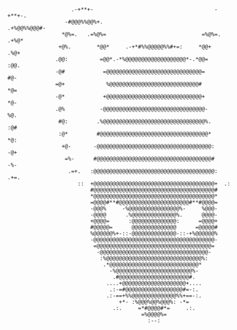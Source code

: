  
                        .-+**+-                                      -+**+-.
                      -#@@@%%@@%+.                                .+%@@%%@@@#-
                     *@%=.   .=%@%=                              =%@%=.   .+%@*
                    +@%.        *@@*     .-+*#%%@@@@@%%#+=:     *@@+        .%@+
                   .@@:          =@@*.-*%@@@@@@@@@@@@@@@@@@@*-.*@@=          :@@.
                   -@#            =@@@@@@@@@@@@@@@@@@@@@@@@@@@@@@=            #@-
                   =@+             %@@@@@@@@@@@@@@@@@@@@@@@@@@@@#             *@=
                   -@*            +@@@@@@@@@@@@@@@@@@@@@@@@@@@@@@+            *@-
                   .@%           -@@@@@@@@@@@@@@@@@@@@@@@@@@@@@@@@-           %@.
                    #@:         .%@@@@@@@@@@@@@@@@@@@@@@@@@@@@@@@@%.         :@#                    
                    :@*         #@@@@@@@@@@@@@@@@@@@@@@@@@@@@@@@@@@*         *@:
                     +@-       -@@@@@@@@@@@@@@@@@@@@@@@@@@@@@@@@@@@@:       -@+
                      =%-      #@@@@@@@@@@@@@@@@@@@@@@@@@@@@@@@@@@@@#      -%-
                       .=+.   :@@@@@@@@@@@@@@@@@@@@@@@@@@@@@@@@@@@@@@:   .+=.
                          ::  +@@@@@@@@@@@@@@@@@@@@@@@@@@@@@@@@@@@@@@+  .:
                              #@@@@@@@@@@@@@@@@@@@@@@@@@@@@@@@@@@@@@@#                              
                              *@@@@@@@@@@@@@@@@@@@@@@@@@@@@@@@@@@@@@@*
                              =@@@@#**#@@@@@@@@@@@@@@@@@@@@@@#**#@@@@=
                              -@@@%     -%@@@@@@@@@@@@@@@@%-     %@@@-
                              -@@@@      .%@@@@@@@@@@@@@@%.      @@@@-
                              +@@@@=      :@@@@@@@@@@@@@@:      =@@@@+
                              #@@@@@=      @@@@@@@@@@@@@@      =@@@@@#                              
                              %@@@@@@%+-::-@@@@@@@@@@@@@@-::-+%@@@@@@%
                              -@@@@@@@@@@@@@@@@@@@@@@@@@@@@@@@@@@@@@@-
                               =@@@@@@@@@@@@@@@@@@@@@@@@@@@@@@@@@@@@=
                                -@@@@@@@@@@@@@@@@@@@@@@@@@@@@@@@@@@-
                                 :%@@@@@@@@@@@@@@@@@@@@@@@@@@@@@@%:
                                  .*@@@@@@@@@@@@@@@@@@@@@@@@@@@@*
                                    -%@@@@@@@@@@@@@@@@@@@@@@@@%-
                                     .#@@@@@@@@@@@@@@@@@@@@@@#.
                                   ....+@@@@@@@@@@@@@@@@@@@@+....
                                    .:-=#@@@@@@@@@@@@@@@@@@#=-:.
                                   .:-==+%%@@@@@@@@@@@@@@%%+==-:.
                                       +*- :%@@@%@@%@@@%: -*=
                                     .:.     =*#@@@@#*=     .:.
                                              =%@@@@%=
                                                :--: 
